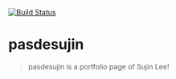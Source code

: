 [![Build Status](https://travis-ci.org/pasdesujin/pasdesujin.svg?branch=master)](https://travis-ci.org/pasdesujin/pasdesujin)

# pasdesujin

> pasdesujin is a portfolio page of Sujin Lee!